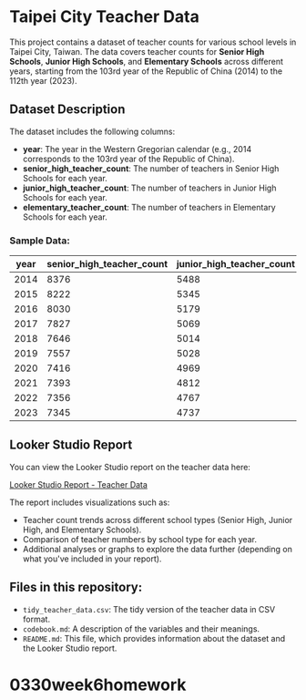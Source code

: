 # Taipei City Teacher Data

This project contains a dataset of teacher counts for various school levels in Taipei City, Taiwan. The data covers teacher counts for **Senior High Schools**, **Junior High Schools**, and **Elementary Schools** across different years, starting from the 103rd year of the Republic of China (2014) to the 112th year (2023).

## Dataset Description

The dataset includes the following columns:

- **year**: The year in the Western Gregorian calendar (e.g., 2014 corresponds to the 103rd year of the Republic of China).
- **senior_high_teacher_count**: The number of teachers in Senior High Schools for each year.
- **junior_high_teacher_count**: The number of teachers in Junior High Schools for each year.
- **elementary_teacher_count**: The number of teachers in Elementary Schools for each year.

### Sample Data:

| year | senior_high_teacher_count | junior_high_teacher_count | elementary_teacher_count |
|------|---------------------------|---------------------------|--------------------------|
| 2014 | 8376                      | 5488                      | 10086                    |
| 2015 | 8222                      | 5345                      | 9886                     |
| 2016 | 8030                      | 5179                      | 9671                     |
| 2017 | 7827                      | 5069                      | 9649                     |
| 2018 | 7646                      | 5014                      | 9783                     |
| 2019 | 7557                      | 5028                      | 9828                     |
| 2020 | 7416                      | 4969                      | 9808                     |
| 2021 | 7393                      | 4812                      | 9868                     |
| 2022 | 7356                      | 4767                      | 9976                     |
| 2023 | 7345                      | 4737                      | 10053                    |

## Looker Studio Report

You can view the Looker Studio report on the teacher data here:

[Looker Studio Report - Teacher Data](https://your-shared-link.com)

The report includes visualizations such as:
- Teacher count trends across different school types (Senior High, Junior High, and Elementary Schools).
- Comparison of teacher numbers by school type for each year.
- Additional analyses or graphs to explore the data further (depending on what you've included in your report).

## Files in this repository:

- `tidy_teacher_data.csv`: The tidy version of the teacher data in CSV format.
- `codebook.md`: A description of the variables and their meanings.
- `README.md`: This file, which provides information about the dataset and the Looker Studio report.
# 0330week6homework
